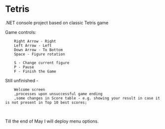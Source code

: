 # Tetris
.NET console project based on classic Tetris game

Game controls:

        Right Arrow - Right
        Left Arrow - Left
        Down Arrow - To Bottom
        Space - Figure rotation
        
        S - Change current figure
        P - Pause
        F - Finish the Game
        
        
Still unfinished -

        Welcome screen
        ,processes upon unsuccessful game ending
        ,some changes in Score table - e.g. showing your result in case it is not present in Top 10 best scores;
        
        
Till the end of May I will deploy menu options. 
